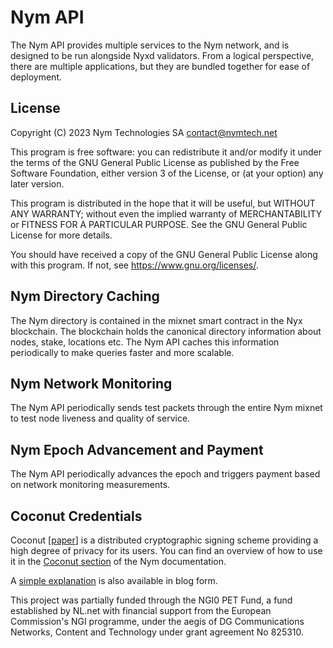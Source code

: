 Nym API
=======

The Nym API provides multiple services to the Nym network, and is designed to be run alongside Nyxd validators. From a logical perspective, there are multiple applications, but they are bundled together for ease of deployment.

License
-------

Copyright (C) 2023 Nym Technologies SA <contact@nymtech.net>

This program is free software: you can redistribute it and/or modify
it under the terms of the GNU General Public License as published by
the Free Software Foundation, either version 3 of the License, or
(at your option) any later version.

This program is distributed in the hope that it will be useful,
but WITHOUT ANY WARRANTY; without even the implied warranty of
MERCHANTABILITY or FITNESS FOR A PARTICULAR PURPOSE.  See the
GNU General Public License for more details.

You should have received a copy of the GNU General Public License
along with this program.  If not, see <https://www.gnu.org/licenses/>.

Nym Directory Caching
----------------------

The Nym directory is contained in the mixnet smart contract in the Nyx blockchain. The blockchain holds the canonical directory information about nodes, stake, locations etc. The Nym API caches this information periodically to make queries faster and more scalable. 


Nym Network Monitoring
-----------------------

The Nym API periodically sends test packets through the entire Nym mixnet to test node liveness and quality of service. 


Nym Epoch Advancement and Payment
---------------------------------

The Nym API periodically advances the epoch and triggers payment based on network monitoring measurements.


Coconut Credentials
-------------------

Coconut [[paper](https://arxiv.org/abs/1802.07344)] is a distributed cryptographic signing scheme providing a high degree of privacy for its users. You can find an overview of how to use it in the [Coconut section](https://nymtech.net/docs/overview/private-access-control/) of the Nym documentation. 

A [simple explanation](https://constructiveproof.com/posts/2020-03-24-nym-credentials-overview/) is also available in blog form. 

This project was partially funded through the NGI0 PET Fund, a fund established by NL.net with financial support from the European Commission's NGI programme, under the aegis of DG Communications Networks, Content and Technology under grant agreement No 825310.
